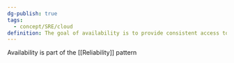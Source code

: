 ```yaml
---
dg-publish: true
tags:
  - concept/SRE/cloud
definition: The goal of availability is to provide consistent access to your application or workload.
---
```

Availability is part of the [[Reliability]] pattern
